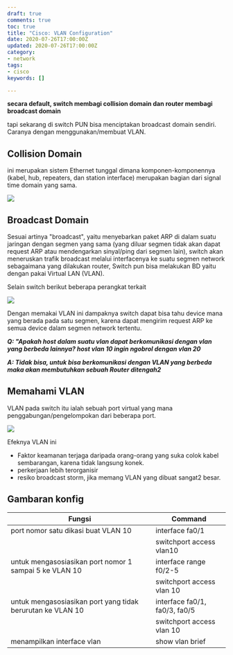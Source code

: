 ```yaml
---
draft: true
comments: true
toc: true
title: "Cisco: VLAN Configuration"
date: 2020-07-26T17:00:00Z
updated: 2020-07-26T17:00:00Z
category:
- network
tags:
- cisco
keywords: []

---
```

**secara default, switch membagi collision domain dan router membagi broadcast domain**

tapi sekarang di switch PUN bisa menciptakan broadcast domain sendiri. Caranya dengan menggunakan/membuat VLAN.

## Collision Domain

ini merupakan sistem Ethernet tunggal dimana komponen-komponennya (kabel, hub, repeaters, dan station interface) merupakan bagian dari signal time domain yang sama.

![](/images/screenshot-from-2020-07-27-15-43-12.png)

## Broadcast Domain

Sesuai artinya "broadcast", yaitu menyebarkan paket ARP di dalam suatu jaringan dengan segmen yang sama (yang diluar segmen tidak akan dapat request ARP atau mendengarkan sinyal/ping dari segmen lain), switch akan meneruskan trafik broadcast melalui interfacenya ke suatu segmen network sebagaimana yang dilakukan router, Switch pun bisa melakukan BD yaitu dengan pakai Virtual LAN (VLAN).

Selain switch berikut beberapa perangkat terkait

![](/images/screenshot-from-2020-07-27-16-12-13.png)

Dengan memakai VLAN ini dampaknya switch dapat bisa tahu device mana yang berada pada satu segmen, karena dapat mengirim request ARP ke semua device dalam segmen network tertentu.

**_Q: "Apakah host dalam suatu vlan dapat berkomunikasi dengan vlan yang berbeda lainnya? host vlan 10 ingin ngobrol dengan vlan 20_**

**_A: Tidak bisa, untuk bisa berkomunikasi dengan VLAN yang berbeda maka akan membutuhkan sebuah Router ditengah2_**

## Memahami VLAN

VLAN pada switch itu ialah sebuah port virtual yang mana penggabungan/pengelompokan dari beberapa port.

![](/images/screenshot-from-2020-07-27-16-22-02.png)

Efeknya VLAN ini

* Faktor keamanan terjaga daripada orang-orang yang suka colok kabel sembarangan, karena tidak langsung konek.
* perkerjaan lebih terorganisir
* resiko broadcast storm, jika memang VLAN yang dibuat sangat2 besar.

## Gambaran konfig
| Fungsi                                             | Command                       |
|----------------------------------------------------|-------------------------------|
| port nomor satu dikasi buat VLAN 10                     | interface fa0/1               |
|                                                         | switchport access vlan10      |
| untuk mengasosiasikan port nomor 1 sampai 5 ke VLAN 10  | interface range f0/2-5        |
|                                                         | switchport access vlan 10     |
| untuk mengasosiasikan port yang tidak berurutan ke VLAN 10    | interface fa0/1, fa0/3, fa0/5 |
|                                                         | switchport access vlan 10     |
| menampilkan interface vlan                              | show vlan brief               |

